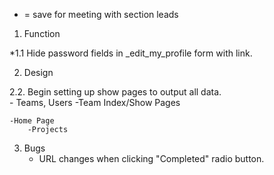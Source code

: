 * = save for meeting with section leads

1. Function

*1.1 Hide password fields in _edit_my_profile form with link.

2. Design

2.2. Begin setting up show pages to output all data.        
    - Teams, Users
        -Team Index/Show Pages
    
    -Home Page
        -Projects

3. Bugs
    - URL changes when clicking "Completed" radio button.